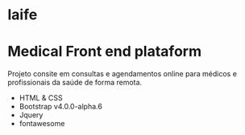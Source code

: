 # laife

<h1>Medical Front end plataform</h1>
Projeto consite em consultas e agendamentos online para médicos e profissionais da saúde de forma remota.

<ul>
  <li>HTML & CSS</li>
  <li>Bootstrap v4.0.0-alpha.6</li>
  <li>Jquery</li>
  <li>fontawesome</li>
</li>

